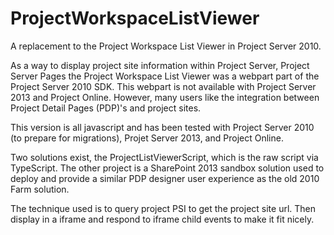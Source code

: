 # ProjectWorkspaceListViewer
A replacement to the Project Workspace List Viewer in Project Server 2010.

As a way to display project site information within Project Server, Project Server Pages the Project Workspace List Viewer was
a webpart part of the Project Server 2010 SDK.  This webpart is not available with Project Server 2013 and Project Online.  However, many users like the integration between Project Detail Pages (PDP)'s and project sites.   

This version is all javascript and has been tested with Project Server 2010 (to prepare for migrations), Projet Server 2013, 
and Project Online.

Two solutions exist, the ProjectListViewerScript, which is the raw script via TypeScript.  The other project is a SharePoint 2013 
sandbox solution used to deploy and provide a similar PDP designer user experience as the old 2010 Farm solution.

The technique used is to query project PSI to get the project site url.  Then display in a iframe and respond to iframe child events
to make it fit nicely.
